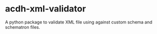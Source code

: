 # acdh-xml-validator

A python package to validate XML file using against custom schema and schematron files. 

